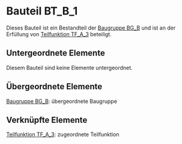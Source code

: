 # Bauteil BT_B_1
Dieses Bauteil ist ein Bestandteil der [Baugruppe BG_B](BG_B.md) und ist an der Erfüllung von [Teilfunktion TF_A_3](TF_A_3.md) beteiligt.

## Untergeordnete Elemente
Diesem Bauteil sind keine Elemente untergeordnet.

## Übergeordnete Elemente
[Baugruppe BG_B](BG_B.md): übergeordnete Baugruppe

## Verknüpfte Elemente
[Teilfunktion TF_A_3](TF_A_3.md): zugeordnete Teilfunktion